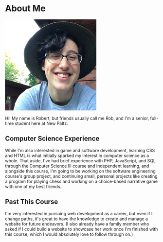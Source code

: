 # About Me

<img src="sept1class/2022self.jpg" alt="Picture of me" width="300">

Hi! My name is Robert, but friends usually call me Rob, and I'm a senior, full-time student here at New Paltz.

## Computer Science Experience

While I'm also interested in game and software development, learning CSS and HTML is what initially sparked my interest in computer science as a whole. That aside, I've had brief experience with PHP, JavaScript, and SQL through the Computer Science III course and independent learning, and alongside this course, I'm going to be working on the software engineering course's group project, and continuing small, personal projects like creating a program for playing chess and working on a choice-based narrative game with one of my best friends.

## Past This Course

I'm very interested in pursuing web development as a career, but even if I change paths, it's great to have the knowledge to create and manage a website for future endeavors. (I also already have a family member who asked if I could build a website to showcase her work once I'm finished with this course, which I would absolutely love to follow through on.)